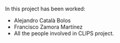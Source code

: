 In this project has been worked:
 - Alejandro Català Bolos
 - Francisco Zamora Martínez
 - All the people involved in CLIPS project.
